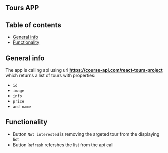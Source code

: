 ## Tours APP

## Table of contents

- [General info](#general-info)
- [Functionality](#functionality)
## General info
The app is calling api using url **https://course-api.com/react-tours-project** which returns a list of tours with properties: 
- `id`
- `image`
- `info`
- `price`
- `and name`
## Functionality
- Button `Not interested` is removing the argeted tour from the displaying list
- Button `Refresh` refershes the list from the api call